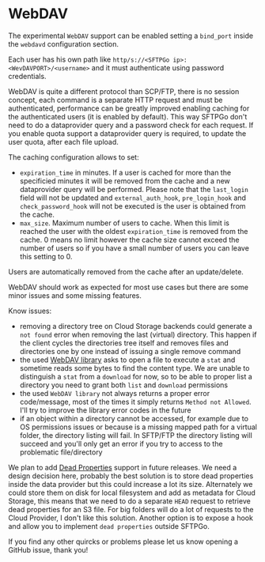 # WebDAV

The experimental `WebDAV` support can be enabled setting a `bind_port` inside the `webdavd` configuration section.

Each user has his own path like `http/s://<SFTPGo ip>:<WevDAVPORT>/<username>` and it must authenticate using password credentials.

WebDAV is quite a different protocol than SCP/FTP, there is no session concept, each command is a separate HTTP request and must be authenticated, performance can be greatly improved enabling caching for the authenticated users (it is enabled by default). This way SFTPGo don't need to do a dataprovider query and a password check for each request.
If you enable quota support a dataprovider query is required, to update the user quota, after each file upload.

The caching configuration allows to set:

- `expiration_time` in minutes. If a user is cached for more than the specificied minutes it will be removed from the cache and a new dataprovider query will be performed. Please note that the `last_login` field will not be updated and `external_auth_hook`, `pre_login_hook` and `check_password_hook` will not be executed is the user is obtained from the cache.
- `max_size`. Maximum number of users to cache. When this limit is reached the user with the oldest `expiration_time` is removed from the cache. 0 means no limit however the cache size cannot exceed the number of users so if you have a small number of users you can leave this setting to 0.

Users are automatically removed from the cache after an update/delete.

WebDAV should work as expected for most use cases but there are some minor issues and some missing features.

Know issues:

- removing a directory tree on Cloud Storage backends could generate a `not found` error when removing the last (virtual) directory. This happen if the client cycles the directories tree itself and removes files and directories one by one instead of issuing a single remove command
- the used [WebDAV library](https://pkg.go.dev/golang.org/x/net/webdav?tab=doc) asks to open a file to execute a `stat` and sometime reads some bytes to find the content type. We are unable to distinguish a `stat` from a `download` for now, so to be able to proper list a directory you need to grant both `list` and `download` permissions
- the used `WebDAV library` not always returns a proper error code/message, most of the times it simply returns `Method not Allowed`. I'll try to improve the library error codes in the future
- if an object within a directory cannot be accessed, for example due to OS permissions issues or because is a missing mapped path for a virtual folder, the directory listing will fail. In SFTP/FTP the directory listing will succeed and you'll only get an error if you try to access to the problematic file/directory

We plan to add [Dead Properties](https://tools.ietf.org/html/rfc4918#section-3) support in future releases. We need a design decision here, probably the best solution is to store dead properties inside the data provider but this could increase a lot its size. Alternately we could store them on disk for local filesystem and add as metadata for Cloud Storage, this means that we need to do a separate `HEAD` request to retrieve dead properties for an S3 file. For big folders will do a lot of requests to the Cloud Provider, I don't like this solution. Another option is to expose a hook and allow you to implement `dead properties` outside SFTPGo.

If you find any other quircks or problems please let us know opening a GitHub issue, thank you!
